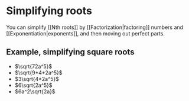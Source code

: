 # Simplifying roots
You can simplify [[Nth roots]] by [[Factorization|factoring]] numbers and [[Exponentiation|exponents]], and then moving out perfect parts.

## Example, simplifying square roots
- $\sqrt{72a^5}$
- $\sqrt{9*4*2a^5}$
- $3\sqrt{4*2a^5}$
- $6\sqrt{2a^5}$
- $6a^2\sqrt{2a}$

